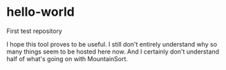 # hello-world
First test repository


I hope this tool proves to be useful. I still don't entirely understand why so many things seem to be hosted here now. And I certainly don't understand half of what's going on with MountainSort.
